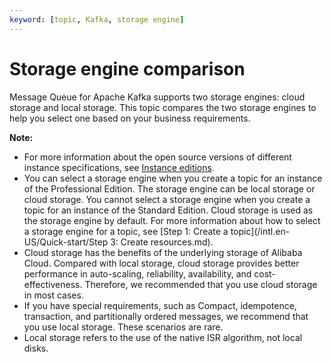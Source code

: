 ```yaml
---
keyword: [topic, Kafka, storage engine]
---
```


# Storage engine comparison

Message Queue for Apache Kafka supports two storage engines: cloud storage and local storage. This topic compares the two storage engines to help you select one based on your business requirements.

**Note:**

-   For more information about the open source versions of different instance specifications, see [Instance editions](/intl.en-US/Pricing/Billing.md).
-   You can select a storage engine when you create a topic for an instance of the Professional Edition. The storage engine can be local storage or cloud storage. You cannot select a storage engine when you create a topic for an instance of the Standard Edition. Cloud storage is used as the storage engine by default. For more information about how to select a storage engine for a topic, see [Step 1: Create a topic](/intl.en-US/Quick-start/Step 3: Create resources.md).
-   Cloud storage has the benefits of the underlying storage of Alibaba Cloud. Compared with local storage, cloud storage provides better performance in auto-scaling, reliability, availability, and cost-effectiveness. Therefore, we recommended that you use cloud storage in most cases.
-   If you have special requirements, such as Compact, idempotence, transaction, and partitionally ordered messages, we recommend that you use local storage. These scenarios are rare.
-   Local storage refers to the use of the native ISR algorithm, not local disks.

